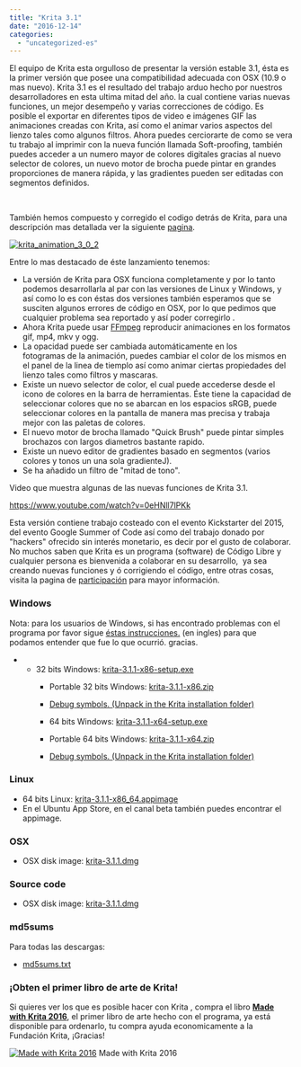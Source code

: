 ```yaml
---
title: "Krita 3.1"
date: "2016-12-14"
categories: 
  - "uncategorized-es"
---
```


El equipo de Krita esta orgulloso de presentar la versión estable 3.1, ésta es la primer versión que posee una compatibilidad adecuada con OSX (10.9 o mas nuevo). Krita 3.1 es el resultado del trabajo arduo hecho por nuestros desarrolladores en esta ultima mitad del año. la cual contiene varias nuevas funciones, un mejor desempeño y varias correcciones de código. Es posible el exportar en diferentes tipos de video e imágenes GIF las animaciones creadas con Krita, así como el animar varios aspectos del lienzo tales como algunos filtros. Ahora puedes cerciorarte de como se vera tu trabajo al imprimir con la nueva función llamada Soft-proofing, también puedes acceder a un numero mayor de colores digitales gracias al nuevo selector de colores, un nuevo motor de brocha puede pintar en grandes proporciones de manera rápida, y las gradientes pueden ser editadas con segmentos definidos.

 

También hemos compuesto y corregido el codigo detrás de Krita, para una descripción mas detallada ver la siguiente [pagina](https://krita.org/es/?page_id=4626&preview=true).

[![krita_animation_3_0_2](/images/posts/2016/krita_animation_3_0_2-1024x826.gif)](https://krita.org/wp-content/uploads/2016/09/krita_animation_3_0_2.gif)

Entre lo mas destacado de éste lanzamiento tenemos:

- La versión de Krita para OSX funciona completamente y por lo tanto podemos desarrollarla al par con las versiones de Linux y Windows, y así como lo es con éstas dos versiones también esperamos que se susciten algunos errores de código en OSX, por lo que pedimos que cualquier problema sea reportado y así poder corregirlo .
- Ahora Krita puede usar [FFmpeg](https://ffmpeg.org) reproducir animaciones en los formatos gif, mp4, mkv y ogg.
- La opacidad puede ser cambiada automáticamente en los fotogramas de la animación, puedes cambiar el color de los mismos en el panel de la linea de tiemplo así como animar ciertas propiedades del lienzo tales como filtros y mascaras.
- Existe un nuevo selector de color, el cual puede accederse desde el icono de colores en la barra de herramientas. Éste tiene la capacidad de seleccionar colores que no se abarcan en los espacios sRGB, puede seleccionar colores en la pantalla de manera mas precisa y trabaja mejor con las paletas de colores.
- El nuevo motor de brocha llamado "Quick Brush" puede pintar simples brochazos con largos diametros bastante rapido.
- Existe un nuevo editor de gradientes basado en segmentos (varios colores y tonos un una sola gradienteJ).
- Se ha añadido un filtro de "mitad de tono".

Video que muestra algunas de las nuevas funciones de Krita 3.1.

https://www.youtube.com/watch?v=0eHNll7lPKk

Esta versión contiene trabajo costeado con el evento Kickstarter del 2015, del evento Google Summer of Code así como del trabajo donado por "hackers" ofrecido sin interés monetario, es decir por el gusto de colaborar. No muchos saben que Krita es un programa (software) de Código Libre y cualquier persona es bienvenida a colaborar en su desarrollo,  ya sea creando nuevas funciones y ó corrigiendo el código, entre otras cosas, visita la pagina de [participación](https://krita.org/es/participa/descripcion-general/) para mayor información.

### Windows

Nota: para los usuarios de Windows, si has encontrado problemas con el programa por favor sigue [éstas instrucciones.](https://docs.krita.org/Dr._Mingw_debugger) (en ingles) para que podamos entender que fue lo que ocurrió. gracias.

- - 32 bits Windows: [krita-3.1.1-x86-setup.exe](http://download.kde.org/stable/krita/3.1.1/krita-3.1.1-x86-setup.exe)
    - Portable 32 bits Windows: [krita-3.1.1-x86.zip](http://download.kde.org/stable/krita/3.1.1/krita-3.1.1-x86.zip)
    - [Debug symbols. (Unpack in the Krita installation folder)](http://download.kde.org/stable/krita/3.1.1/krita-3.1.1-x86-dbg.zip)
    
    - 64 bits Windows: [krita-3.1.1-x64-setup.exe](http://download.kde.org/stable/krita/3.1.1/krita-3.1.1-x64-setup.exe)
    - Portable 64 bits Windows: [krita-3.1.1-x64.zip](http://download.kde.org/stable/krita/3.1.1/krita-3.1.1-x64.zip)
    - [Debug symbols. (Unpack in the Krita installation folder)](http://download.kde.org/stable/krita/3.1.1/krita-3.1.1-x64-dbg.zip)

### Linux

- 64 bits Linux: [krita-3.1.1-x86\_64.appimage](http://download.kde.org/stable/krita/3.1.1/krita-3.1.1-x86_64.appimage)
- En el Ubuntu App Store, en el canal beta también puedes encontrar el appimage.

### OSX

- OSX disk image: [krita-3.1.1.dmg](http://download.kde.org/stable/krita/3.1.1/krita-3.1.1.dmg)

### Source code

- OSX disk image: [krita-3.1.1.dmg](http://download.kde.org/stable/krita/3.1.1/krita-3.1.1.dmg)

### md5sums

Para todas las descargas:

- [md5sums.txt](http://download.kde.org/stable/krita/3.1.1/md5sums.txt)

### ¡Obten el primer libro de arte de Krita!

Si quieres ver los que es posible hacer con Krita , compra el libro [**Made with Krita 2016**](https://krita.org/en/item/made-with-krita-2016-the-krita-artbook/), el primer libro de arte hecho con el programa, ya está disponible para ordenarlo, tu compra ayuda economicamente a la Fundación Krita, ¡Gracias!

[![Made with Krita 2016](/images/posts/2016/cover_small-217x300.png)](https://krita.org/wp-content/uploads/2016/12/cover_small.png) Made with Krita 2016
